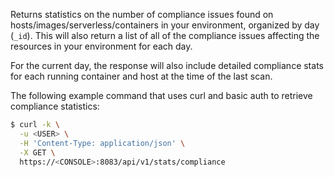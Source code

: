 Returns statistics on the number of compliance issues found on hosts/images/serverless/containers in your environment, organized by day (`_id`). This will also return a list of all of the compliance issues affecting the resources in your environment for each day.

For the current day, the response will also include detailed compliance stats for each running container and host at the time of the last scan.

The following example command that uses curl and basic auth to retrieve compliance statistics:

```bash
$ curl -k \
  -u <USER> \
  -H 'Content-Type: application/json' \
  -X GET \
  https://<CONSOLE>:8083/api/v1/stats/compliance
```
